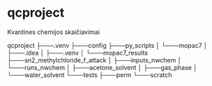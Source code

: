 # qcproject

Kvantines chemijos skaičiavimai

qcproject
├───.venv
├───config
├───py_scripts
│ └───mopac7
│ ├───.idea
│ ├───.venv
│ └───mopac7_results
├───sn2_methylchloride_f_attack
│ ├───inputs_nwchem
│ └───runs_nwchem
│ ├───acetone_solvent
│ ├───gas_phase
│ └───water_solvent
└───tests
├───perm
└───scratch
